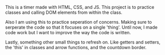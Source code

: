 This is a timer made with HTML, CSS, and JS. This project is to practice classes and calling DOM elements from within the class. 

Also I am using this to practice seperation of concerns. Making sure to serperate the code so that it focuses on a single 'thing'. Until now, I made code work but I want to improve the way the code is written. 

Lastly, something other small things to refresh on. Like getters and setters, the 'this' in classes and arrow functions, and the countdown border.